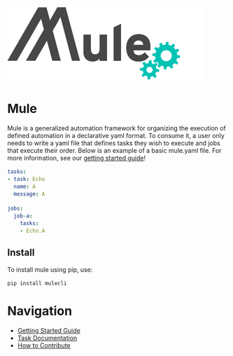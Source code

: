 ![Mule logo](docs/img/mule-logo.png)

# Mule

Mule is a generalized automation framework for organizing the execution of defined automation in a declarative yaml format. To consume it, a user only needs to write a yaml file that defines tasks they wish to execute and jobs that execute their order. Below is an example of a basic mule.yaml file. For more information, see our [getting started guide](docs/getting_started.md)!

```yaml
tasks:
- task: Echo
  name: A
  message: A

jobs:
  job-a:
    tasks:
    - Echo.A
```

## Install

To install mule using pip, use:

```
pip install mulecli
```

# Navigation
* [Getting Started Guide](docs/getting_started.md)
* [Task Documentation](docs/tasks/README.md)
* [How to Contribute](docs/contribution.md)
